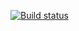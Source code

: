 [![Build status](https://ci.appveyor.com/api/projects/status/s65mwq7o1b2iwk9f/branch/main?svg=true)](https://ci.appveyor.com/project/IvanMyakin/webintarfacemyak2-1/branch/main)